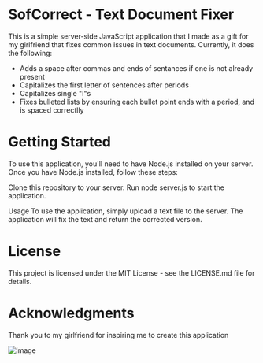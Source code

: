 # SofCorrect - Text Document Fixer

This is a simple server-side JavaScript application that I made as a gift for my girlfriend that fixes common issues in text documents. Currently, it does the following:

- Adds a space after commas and ends of sentances if one is not already present
- Capitalizes the first letter of sentences after periods
- Capitalizes single "I"s
- Fixes bulleted lists by ensuring each bullet point ends with a period, and is spaced correctlly

# Getting Started
To use this application, you'll need to have Node.js installed on your server. Once you have Node.js installed, follow these steps:

Clone this repository to your server.
Run node server.js to start the application.

Usage
To use the application, simply upload a text file to the server. The application will fix the text and return the corrected version.

# License
This project is licensed under the MIT License - see the LICENSE.md file for details.

# Acknowledgments
Thank you to my girlfriend for inspiring me to create this application

![image](https://github.com/Jovan11111/Sofija/assets/75695070/ff1d1009-0413-40cc-893f-cfb94c0c7f60)
